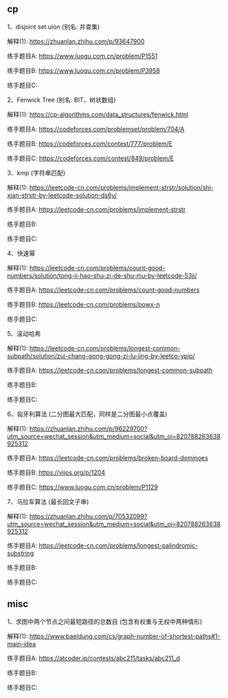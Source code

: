 ## cp

1、disjoint set uion (别名: 并查集)

解释(1): https://zhuanlan.zhihu.com/p/93647900

练手题目A: https://www.luogu.com.cn/problem/P1551

练手题目B: https://www.luogu.com.cn/problem/P3958

练手题目C: 

2、Fenwick Tree (别名: BIT、树状数组)

解释(1): https://cp-algorithms.com/data_structures/fenwick.html

练手题目A: https://codeforces.com/problemset/problem/704/A

练手题目B: https://codeforces.com/contest/777/problem/E

练手题目C: https://codeforces.com/contest/849/problem/E

3、kmp (字符串匹配)

解释(1): https://leetcode-cn.com/problems/implement-strstr/solution/shi-xian-strstr-by-leetcode-solution-ds6y/

练手题目A: https://leetcode-cn.com/problems/implement-strstr

练手题目B: 

练手题目C: 

4、快速幂

解释(1): https://leetcode-cn.com/problems/count-good-numbers/solution/tong-ji-hao-shu-zi-de-shu-mu-by-leetcode-53jj/

练手题目A: https://leetcode-cn.com/problems/count-good-numbers

练手题目B: https://leetcode-cn.com/problems/powx-n

练手题目C:

5、滚动哈希

解释(1): https://leetcode-cn.com/problems/longest-common-subpath/solution/zui-chang-gong-gong-zi-lu-jing-by-leetco-ypip/

练手题目A: https://leetcode-cn.com/problems/longest-common-subpath

练手题目B: 

练手题目C:

6、匈牙利算法 (二分图最大匹配，同样是二分图最小点覆盖)

解释(1): https://zhuanlan.zhihu.com/p/96229700?utm_source=wechat_session&utm_medium=social&utm_oi=820788263638925312

练手题目A: https://leetcode-cn.com/problems/broken-board-dominoes

练手题目B: https://vijos.org/p/1204

练手题目C: https://www.luogu.com.cn/problem/P1129

7、马拉车算法 (最长回文子串)

解释(1): https://zhuanlan.zhihu.com/p/70532099?utm_source=wechat_session&utm_medium=social&utm_oi=820788263638925312

练手题目A: https://leetcode-cn.com/problems/longest-palindromic-substring

练手题目B: 

练手题目C: 

## misc

1、求图中两个节点之间最短路径的总数目 (包含有权重与无权中两种情形)

解释(1): https://www.baeldung.com/cs/graph-number-of-shortest-paths#1-main-idea

练手题目A: https://atcoder.jp/contests/abc211/tasks/abc211_d

练手题目B: 

练手题目C: 